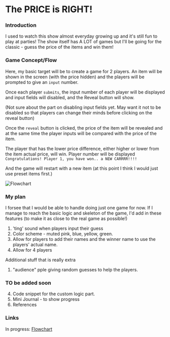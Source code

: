 <!-- [How to write readme - Markdown CheatSheet](https://github.com/adam-p/markdown-here/wiki/Markdown-Cheatsheet)  
[How to write a good readme for github repo!](https://gist.github.com/PurpleBooth/109311bb0361f32d87a2) -->


<!---
Read Me Contents

1. Title of Game
2. Basically what the game is about and how to play
3. Flowchart
4. Code snippet for the custom logic part.
5. Mini Journal - to show progress
5. References

-->

# The PRICE is RIGHT!

### Introduction
I used to watch this show almost everyday growing up and it's still fun to play at parties! The show itself has A LOT of games but I'll be going for the classic - guess the price of the items and win them!

### Game Concept/Flow

Here, my basic target will be to create a game for 2 players.
An item will be shown in the screen (with the price hidden) and the players will be prompted to give an `input` number.

Once each player `submits`, the input number of each player will be displayed and input fields will disabled, and the Reveal button will show.

(Not sure about the part on disabling input fields yet. May want it not to be disabled so that players can change their minds before clicking on the reveal button)

Once the `reveal` button is clicked, the price of the item will be revealed and at the same time the player inputs will be compared with the price of the item.

The player that has the lower price difference, either higher or lower from the item actual price, will win. Player number will be displayed `Congratulations! Player 1, you have won.. a NEW CARRRR!!!!`

And the game will restart with a new item (at this point I think I would just use preset items first.)


![Flowchart](https://www.lucidchart.com/publicSegments/view/e82f8629-795a-43fe-b5ef-3d832464ed3f/image.jpeg)



 ### My plan
 I forsee that I would be able to handle doing just one game for now. If I manage to reach the basic logic and skeleton of the game, I'd add in these features (to make it as close to the real game as possible!)
 1. 'ting' sound when players input their guess
 2. Color scheme - muted pink, blue, yellow, green.
 3. Allow for players to add their names and the winner name to use the players' actual name.
 4. Allow for 4 players

Additional stuff that is really extra
 1. "audience" pple giving random guesses to help the players.

### TO be added soon
 4. Code snippet for the custom logic part.
 5. Mini Journal - to show progress
 5. References


 ### Links
In progress: [Flowchart](https://www.lucidchart.com/documents/view/62c11fc6-3e69-4b2e-97be-ce66f73d84a1)
